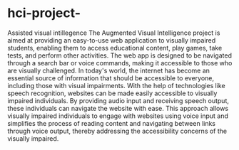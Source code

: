 # hci-project-
Assisted visual intillegence
The Augmented Visual Intelligence project is aimed at providing an easy-to-use web application to
visually impaired students, enabling them to access educational content, play games, take tests, and
perform other activities. The web app is designed to be navigated through a search bar or voice
commands, making it accessible to those who are visually challenged.
In today's world, the internet has become an essential source of information that should be accessible to
everyone, including those with visual impairments. With the help of technologies like speech recognition,
websites can be made easily accessible to visually impaired individuals. By providing audio input and
receiving speech output, these individuals can navigate the website with ease. This approach allows
visually impaired individuals to engage with websites using voice input and simplifies the process of
reading content and navigating between links through voice output, thereby addressing the accessibility
concerns of the visually impaired.

